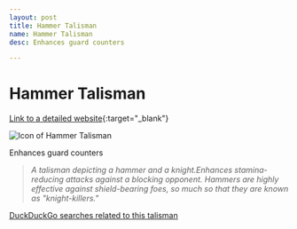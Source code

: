 ```yaml
---
layout: post
title: Hammer Talisman
name: Hammer Talisman
desc: Enhances guard counters

---
```

# Hammer Talisman
[Link to a detailed website](https://eldenring.wiki.fextralife.com/Hammer+Talisman){:target="_blank"}

![Icon of Hammer Talisman](https://eldenring.wiki.fextralife.com/file/Elden-Ring/hammer_talisman_talisman_elden_ring_wiki_guide_200px.png)

Enhances guard counters

>*A talisman depicting a hammer and a knight.Enhances stamina-reducing attacks against a blocking opponent. Hammers are highly effective against shield-bearing foes, so much so that they are known as "knight-killers."*

[DuckDuckGo searches related to this talisman]({{site.baseurl}}/searches/HammerTalisman)


